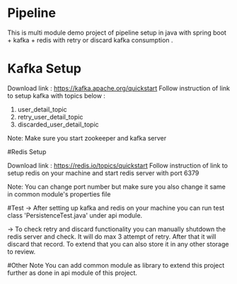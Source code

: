 # Pipeline

This is multi module demo project of pipeline setup in java with spring boot + kafka + redis with retry or discard kafka consumption . 

# Kafka Setup

Download link : https://kafka.apache.org/quickstart
Follow instruction of link to setup kafka with topics below : 
1) user_detail_topic
2) retry_user_detail_topic
3) discarded_user_detail_topic

Note: Make sure you start zookeeper and kafka server
 
#Redis Setup

Download link : https://redis.io/topics/quickstart
Follow instruction of link to setup redis on your machine and start redis server with port 6379

Note: You can change port number but make sure you also change it same in common module's properties file

#Test
-> After setting up kafka and redis on your machine you can run test class 'PersistenceTest.java' under api module.
 
-> To check retry and discard functionality you can manually shutdown the redis server and check.
 It will do max 3 attempt of retry.
 After that it will discard that record.
 To extend that you can also store it in any other storage to review.


#Other Note
You can add common module as library to extend this project further as done in api module of this project.